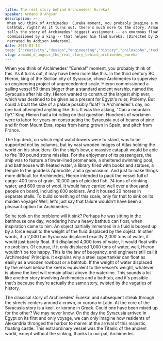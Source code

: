 ```yaml
---
title: The real story behind Archimedes' Eureka!
speaker: Armand D'Angour
description: >-
 When you think of Archimedes' Eureka moment, you probably imagine a man in a
 bathtub, right? As it turns out, there's much more to the story. Armand D'Angour
 tells the story of Archimedes' biggest assignment -- an enormous floating palace
 commissioned by a king -- that helped him find Eureka. [Directed by Zedem Media,
 narrated by Addison Anderson].
date: 2015-03-13
tags: ["creativity","design","engineering","history","philosophy","technology","teded","animation","architecture","ancient-world","language"]
slug: armand_d_angour_the_real_story_behind_archimedes_eureka
---
```


When you think of Archimedes' "Eureka!" moment, you probably think of this. As it turns
out, it may have been more like this. In the third century BC, Hieron, king of the
Sicilian city of Syracuse, chose Archimedes to supervise an engineering project of
unprecedented scale. Hieron commissioned a sailing vessel 50 times bigger than a standard
ancient warship, named the Syracusia after his city. Hieron wanted to construct the
largest ship ever, which was destined to be given as a present for Egypt's ruler,
Ptolemy. But could a boat the size of a palace possibly float? In Archimedes's day, no
one had attempted anything like this. It was like asking, "Can a mountain fly?" King
Hieron had a lot riding on that question. Hundreds of workmen were to labor for years on
constructing the Syracusia out of beams of pine and fir from Mount Etna, ropes from hemp
grown in Spain, and pitch from France.

The top deck, on which eight watchtowers were to stand, was to be supported not by
columns, but by vast wooden images of Atlas holding the world on his shoulders. On the
ship's bow, a massive catapult would be able to fire 180 pound stone missiles. For the
enjoyment of its passengers, the ship was to feature a flower-lined promenade, a
sheltered swimming pool, and bathhouse with heated water, a library filled with books and
statues, a temple to the goddess Aphrodite, and a gymnasium. And just to make things more
difficult for Archimedes, Hieron intended to pack the vessel full of cargo: 400 tons of
grain, 10,000 jars of pickled fish, 74 tons of drinking water, and 600 tons of wool. It
would have carried well over a thousand people on board, including 600 soldiers. And it
housed 20 horses in separate stalls. To build something of this scale, only for that to
sink on its maiden voyage? Well, let's just say that failure wouldn't have been a
pleasant option for Archimedes.

So he took on the problem: will it sink? Perhaps he was sitting in the bathhouse one day,
wondering how a heavy bathtub can float, when inspiration came to him. An object partially
immersed in a fluid is buoyed up by a force equal to the weight of the fluid displaced by
the object. In other words, if a 2,000 ton Syracusia displaced exactly 2,000 tons of
water, it would just barely float. If it displaced 4,000 tons of water, it would float
with no problem. Of course, if it only displaced 1,000 tons of water, well, Hieron
wouldn't be too happy. This is the law of buoyancy, and engineers still call it
Archimedes' Principle. It explains why a steel supertanker can float as easily as a wooden
rowboat or a bathtub. If the weight of water displaced by the vessel below the keel is
equivalent to the vessel's weight, whatever is above the keel will remain afloat above the
waterline. This sounds a lot like another story involving Archimedes and a bathtub, and
it's possible that's because they're actually the same story, twisted by the vagaries of
history.

The classical story of Archimedes' Eureka! and subsequent streak through the streets
centers around a crown, or corona in Latin. At the core of the Syracusia story is a keel,
or korone in Greek. Could one have been mixed up for the other? We may never know. On the
day the Syracusia arrived in Egypt on its first and only voyage, we can only imagine how
residents of Alexandria thronged the harbor to marvel at the arrival of this majestic,
floating castle. This extraordinary vessel was the Titanic of the ancient world, except
without the sinking, thanks to our pal, Archimedes.

<!--
ad_duration=0
event="TED-Ed"
external_start_time=0
intro_duration=0
is_subtitle_required="False"
is_talk_featured="False"
language="en"
language_swap="False"
native_language="en"
number_of_related_talks=6
number_of_speakers=1
number_of_subtitled_videos=0
number_of_tags=11
number_of_talk_download_languages=27
number_of_talk_more_resources=0
number_of_talk_recommendations=0
number_of_talks_take_actions=0
post_ad_duration=0
published_timestamp="2019-03-22 18:26:55"
recording_date="2015-03-13"
speaker_is_published=0
speaker_name="Armand D'Angour"
talk_name="The real story behind Archimedes' Eureka!"
talks_tags=["creativity","design","engineering","history","philosophy","technology","teded","animation","architecture","ancient-world","language"]
url_photo_talk="https://s3.amazonaws.com/talkstar-photos/uploads/dc63db76-24e5-47ea-a940-cff1ac6aaee3/141_eureka.jpg"
url_webpage="https://www.ted.com/talks/armand_d_angour_the_real_story_behind_archimedes_eureka"
video_type_name="TED-Ed Original"
-->